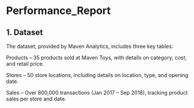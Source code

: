 # Performance_Report


## 1. Dataset
The dataset, provided by Maven Analytics, includes three key tables:

Products – 35 products sold at Maven Toys, with details on category, cost, and retail price.

Stores – 50 store locations, including details on location, type, and opening date.

Sales – Over 800,000 transactions (Jan 2017 – Sep 2018), tracking product sales per store and date.
